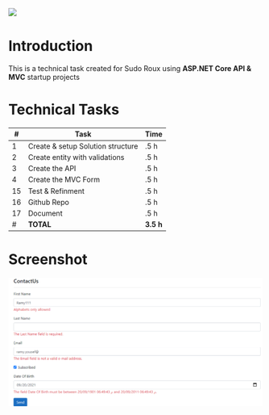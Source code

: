 ![](https://sudoroux.com.au/images/logo-invert.7562ccd3d88884602c14e14fde742b8a.svg)
# Introduction
This is a technical task created for Sudo Roux using **ASP.NET Core API & MVC** startup projects

# Technical Tasks

#|Task|Time
--|--|--
1|Create & setup Solution structure|.5 h
2|Create entity with validations|.5 h
3|Create the API|.5 h
4|Create the MVC Form|.5 h
15|Test & Refinment|.5 h
16|Github Repo|.5 h
17|Document|.5 h
#|**TOTAL**|**3.5 h**

# Screenshot
![](Screenshot.png)
